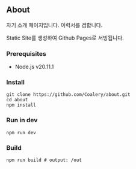 ## About

자기 소개 페이지입니다. 이력서를 겸합니다.

Static Site를 생성하여 Github Pages로 서빙됩니다.

### Prerequisites

- Node.js v20.11.1

### Install

```shell
git clone https://github.com/Coalery/about.git
cd about
npm install
```

### Run in dev

```shell
npm run dev
```

### Build

```shell
npm run build # output: /out
```
